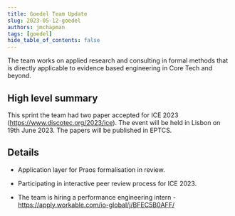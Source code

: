 ```yaml
---
title: Goedel Team Update
slug: 2023-05-12-goedel
authors: jmchapman
tags: [goedel]
hide_table_of_contents: false
---
```


The team works on applied research and consulting in formal methods
that is directly applicable to evidence based engineering in Core Tech
and beyond.

## High level summary

This sprint the team had two paper accepted for ICE 2023
(https://www.discotec.org/2023/ice). The event will be held in Lisbon
on 19th June 2023. The papers will be published in EPTCS.

## Details

* Application layer for Praos formalisation in review.

* Participating in interactive peer review process for ICE 2023.

* The team is hiring a performance engineering intern - https://apply.workable.com/io-global/j/BFEC5B0AFF/
